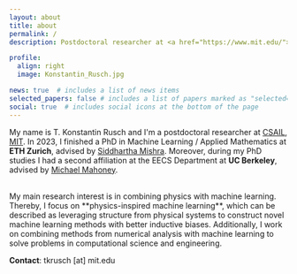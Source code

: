 ```yaml
---
layout: about
title: about
permalink: /
description: Postdoctoral researcher at <a href="https://www.mit.edu/">MIT</a>.

profile:
  align: right
  image: Konstantin_Rusch.jpg

news: true  # includes a list of news items
selected_papers: false # includes a list of papers marked as "selected={true}"
social: true  # includes social icons at the bottom of the page
---
```


My name is T. Konstantin Rusch and I'm a postdoctoral researcher at <a href="https://www.csail.mit.edu/">CSAIL, MIT</a>.
In 2023, I finished a PhD in Machine Learning / Applied Mathematics at **ETH Zurich**, advised by <a href="https://camlab.ethz.ch/the-group/group-head.html">Siddhartha Mishra</a>. 
Moreover, during my PhD studies I had a second affiliation at the EECS Department at **UC Berkeley**, advised by <a href="https://www.stat.berkeley.edu/~mmahoney/">Michael Mahoney</a>.

<br>
My main research interest is in combining physics with machine learning. 
Thereby, I focus on **physics-inspired machine learning**, which can be described 
as leveraging structure from physical systems to construct novel machine 
learning methods with better inductive biases. Additionally, I work 
on combining methods from numerical analysis with machine learning 
to solve problems in computational science and engineering.

<br>
<p><strong>Contact</strong>:  <span>tkrusch [at] mit.edu</span></p>
<br>
